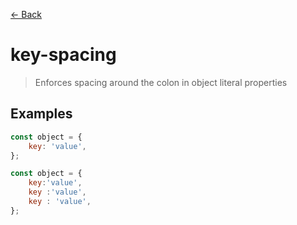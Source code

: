 [&#x2190; Back](./)
# key-spacing

> Enforces spacing around the colon in object literal properties

 

## Examples

<code-highlight>
 
<div slot="correct">

```js
const object = {
    key: 'value',
};
```

</div>

 
<div slot="incorrect">

```js
const object = {
    key:'value',
    key :'value',
    key : 'value',
};
```

</div>

 
</code-highlight>

